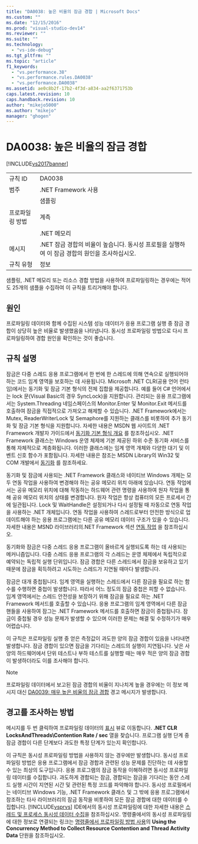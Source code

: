 ```yaml
---
title: "DA0038: 높은 비율의 잠금 경합 | Microsoft Docs"
ms.custom: ""
ms.date: "12/15/2016"
ms.prod: "visual-studio-dev14"
ms.reviewer: ""
ms.suite: ""
ms.technology: 
  - "vs-ide-debug"
ms.tgt_pltfrm: ""
ms.topic: "article"
f1_keywords: 
  - "vs.performance.38"
  - "vs.performance.rules.DA0038"
  - "vs.performance.DA0038"
ms.assetid: ae0c8b2f-17b2-4f3d-a834-aa2f6371753b
caps.latest.revision: 10
caps.handback.revision: 10
author: "mikejo5000"
ms.author: "mikejo"
manager: "ghogen"
---
```

# DA0038: 높은 비율의 잠금 경합
[!INCLUDE[vs2017banner](../code-quality/includes/vs2017banner.md)]

|||  
|-|-|  
|규칙 ID|DA0038|  
|범주|.NET Framework 사용|  
|프로파일링 방법|샘플링<br /><br /> 계측<br /><br /> .NET 메모리|  
|메시지|.NET 잠금 경합의 비율이 높습니다.  동시성 프로필을 실행하여 이 잠금 경합의 원인을 조사하십시오.|  
|규칙 유형|정보|  
  
 샘플링, .NET 메모리 또는 리소스 경합 방법을 사용하여 프로파일링하는 경우에는 적어도 25개의 샘플을 수집하여 이 규칙을 트리거해야 합니다.  
  
## 원인  
 프로파일링 데이터와 함께 수집된 시스템 성능 데이터가 응용 프로그램 실행 중 잠금 경합이 상당히 높은 비율로 발생했음을 나타냅니다.  동시성 프로파일링 방법으로 다시 프로파일링하여 경합 원인을 확인하는 것이 좋습니다.  
  
## 규칙 설명  
 잠금은 다중 스레드 응용 프로그램에서 한 번에 한 스레드에 의해 연속으로 실행되어야 하는 코드 임계 영역을 보호하는 데 사용됩니다.  Microsoft .NET CLR\(공용 언어 런타임\)에서는 동기화 및 잠금 기본 형식의 전체 집합을 제공합니다.  예를 들어 C\# 언어에서는 lock 문\(Visual Basic의 경우 SyncLock\)을 지원합니다.  관리되는 응용 프로그램에서는 System.Threading 네임스페이스의 Monitor.Enter 및 Monitor.Exit 메서드를 호출하여 잠금을 직접적으로 가져오고 해제할 수 있습니다.  .NET Framework에서는 Mutex, ReaderWriterLock 및 Semaphore를 지원하는 클래스를 비롯하여 추가 동기화 및 잠금 기본 형식을 지원합니다.  자세한 내용은 MSDN 웹 사이트의 .NET Framework 개발자 가이드에서 [동기화 기본 형식 개요](http://go.microsoft.com/fwlink/?LinkId=177867) 를 참조하십시오.  .NET Framework 클래스는 Windows 운영 체제에 기본 제공된 하위 수준 동기화 서비스를 통해 자체적으로 계층화됩니다.  이러한 클래스에는 임계 영역 개체와 다양한 대기 및 이벤트 신호 함수가 포함됩니다.  자세한 내용은 참조는 MSDN Library의 Win32 및 COM 개발에서 [동기화](http://go.microsoft.com/fwlink/?LinkId=177869) 를 참조하세요.  
  
 동기화 및 잠금에 사용되는 .NET Framework 클래스와 네이티브 Windows 개체는 모두 연동 작업을 사용하여 변경해야 하는 공유 메모리 위치 아래에 있습니다.  연동 작업에서는 공유 메모리 위치에 대해 작동하는 하드웨어 관련 명령을 사용하여 원자 작업을 통해 공유 메모리 위치의 상태를 변경합니다.  원자 작업은 항상 컴퓨터의 모든 프로세서 간에 일관됩니다.  Lock 및 WaitHandle은 설정되거나 다시 설정될 때 자동으로 연동 작업을 사용하는 .NET 개체입니다.  연동 작업을 사용하여 스레드로부터 안전한 방식으로 업데이트해야 하는 응용 프로그램에는 다른 공유 메모리 데이터 구조가 있을 수 있습니다.  자세한 내용은 MSND 라이브러리의.NET Framework 섹션 [연동 작업](http://go.microsoft.com/fwlink/?LinkId=177870) 을 참조하십시오.  
  
 동기화와 잠금은 다중 스레드 응용 프로그램이 올바르게 실행되도록 하는 데 사용되는 메커니즘입니다.  다중 스레드 응용 프로그램의 각 스레드는 운영 체제에서 독립적으로 예약되는 독립적 실행 단위입니다.  잠금 경합은 다른 스레드에서 잠금을 보유하고 있기 때문에 잠금을 획득하려고 시도하는 스레드가 지연될 때마다 발생합니다.  
  
 잠금은 대개 중첩됩니다.  임계 영역을 실행하는 스레드에서 다른 잠금을 필요로 하는 함수를 수행하면 중첩이 발생합니다.  따라서 어느 정도의 잠금 중첩은 피할 수 없습니다.  임계 영역에서는 스레드 안전성을 보장하기 위해 잠금을 필요로 하는 .NET Framework 메서드를 호출할 수 있습니다.  응용 프로그램의 임계 영역에서 다른 잠금 핸들을 사용하여 잠그는 .NET Framework 메서드를 호출하면 잠금이 중첩됩니다.  잠금이 중첩될 경우 성능 문제가 발생할 수 있으며 이러한 문제는 해결 및 수정하기가 매우 어렵습니다.  
  
 이 규칙은 프로파일링 실행 중 얻은 측정값이 과도한 양의 잠금 경합이 있음을 나타내면 발생합니다.  잠금 경합이 있으면 잠금을 기다리는 스레드의 실행이 지연됩니다.  낮은 사양의 하드웨어에서 단위 테스트나 부하 테스트를 실행할 때는 매우 적은 양의 잠금 경합이 발생하더라도 이를 조사해야 합니다.  
  
> [!NOTE]
>  프로파일링 데이터에서 보고된 잠금 경합의 비율이 지나치게 높을 경우에는 이 정보 메시지 대신 [DA0039: 매우 높은 비율의 잠금 경합](../profiling/da0039-very-high-rate-of-lock-contentions.md) 경고 메시지가 발생합니다.  
  
## 경고를 조사하는 방법  
 메시지를 두 번 클릭하여 프로파일링 데이터의 [표시](../profiling/marks-view.md) 뷰로 이동합니다.  **.NET CLR LocksAndThreads\\Contention Rate \/ sec** 열을 찾습니다.  프로그램 실행 단계 중 잠금 경합이 다른 단계보다 과도한 특정 단계가 있는지 확인합니다.  
  
 이 규칙은 동시성 프로파일링 방법을 사용하지 않는 경우에만 발생합니다.  동시성 프로파일링 방법은 응용 프로그램에서 잠금 경합과 관련된 성능 문제를 진단하는 데 사용할 수 있는 최상의 도구입니다.  응용 프로그램의 잠금 동작을 이해하려면 동시성 프로파일링 데이터를 수집합니다.  과도하게 경합되는 잠금, 경합되는 잠금을 기다리는 동안 스레드 실행 시간이 지연된 시간 및 관련된 특정 코드를 파악해야 합니다.  동시성 프로필에서는 네이티브 Windows 기능, .NET Framework 클래스 및 그 밖에 응용 프로그램에서 참조하는 타사 라이브러리의 잠금 동작을 비롯하여 모든 잠금 경합에 대한 데이터를 수집합니다.  [!INCLUDE[vsprvs](../code-quality/includes/vsprvs_md.md)] IDE에서의 동시성 프로파일링에 대한 자세한 내용은 [스레드 및 프로세스 동시성 데이터 수집](../profiling/collecting-thread-and-process-concurrency-data.md)을 참조하십시오.  명령줄에서의 동시성 프로파일링에 대한 정보로 연결되는 링크는 [명령줄에서 프로파일링 방법 사용](../profiling/using-profiling-methods-to-collect-performance-data-from-the-command-line.md)의 **Using the Concurrency Method to Collect Resource Contention and Thread Activity Data** 단원을 참조하십시오.